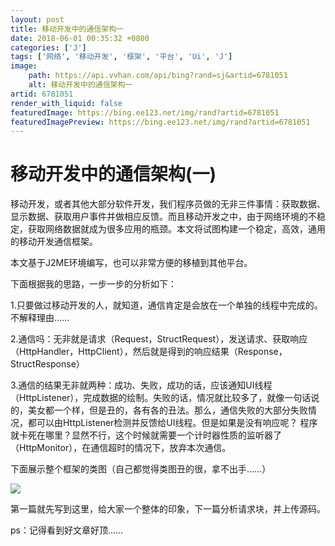 ```yaml
---
layout: post
title: 移动开发中的通信架构一
date: 2018-06-01 00:35:32 +0800
categories: ['J']
tags: ['网络', '移动开发', '框架', '平台', 'Ui', 'J']
image:
    path: https://api.vvhan.com/api/bing?rand=sj&artid=6781051
    alt: 移动开发中的通信架构一
artid: 6781051
render_with_liquid: false
featuredImage: https://bing.ee123.net/img/rand?artid=6781051
featuredImagePreview: https://bing.ee123.net/img/rand?artid=6781051
---
```


# 移动开发中的通信架构(一)

移动开发，或者其他大部分软件开发，我们程序员做的无非三件事情：获取数据、显示数据、获取用户事件并做相应反馈。而且移动开发之中，由于网络环境的不稳定，获取网络数据就成为很多应用的瓶颈。本文将试图构建一个稳定，高效，通用的移动开发通信框架。

本文基于J2ME环境编写，也可以非常方便的移植到其他平台。

下面根据我的思路，一步一步的分析如下：

1.只要做过移动开发的人，就知道，通信肯定是会放在一个单独的线程中完成的。不解释理由……

2.通信吗：无非就是请求（Request，StructRequest），发送请求、获取响应（HttpHandler，HttpClient），然后就是得到的响应结果（Response，StructResponse）

3.通信的结果无非就两种：成功、失败，成功的话，应该通知UI线程（HttpListener），完成数据的绘制。失败的话，情况就比较多了，就像一句话说的，美女都一个样，但是丑的，各有各的丑法。那么，通信失败的大部分失败情况，都可以由HttpListener检测并反馈给UI线程。但是如果是没有响应呢？ 程序就卡死在哪里？显然不行，这个时候就需要一个计时器性质的监听器了（HttpMonitor），在通信超时的情况下，放弃本次通信。

下面展示整个框架的类图（自己都觉得类图丑的很，拿不出手……）

![](http://hi.csdn.net/attachment/201109/16/0_1316140356048u.gif)

第一篇就先写到这里，给大家一个整体的印象，下一篇分析请求块，并上传源码。

ps：记得看到好文章好顶……